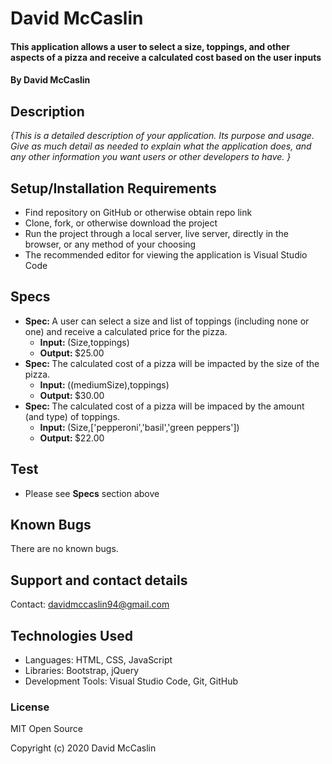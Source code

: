 # David McCaslin

#### This application allows a user to select a size, toppings, and other aspects of a pizza and receive a calculated cost based on the user inputs

#### By David McCaslin

## Description

_{This is a detailed description of your application. Its purpose and usage.  Give as much detail as needed to explain what the application does, and any other information you want users or other developers to have. }_

## Setup/Installation Requirements

* Find repository on GitHub or otherwise obtain repo link
* Clone, fork, or otherwise download the project
* Run the project through a local server, live server, directly in the browser, or any method of your choosing
* The recommended editor for viewing the application is Visual Studio Code

## Specs

* <strong>Spec: </strong>A user can select a size and list of toppings (including none or one) and receive a calculated price for the pizza.
    * <strong>Input: </strong>  (Size,toppings)
    * <strong>Output: </strong> $25.00
* <strong>Spec: </strong>The calculated cost of a pizza will be impacted by the size of the pizza.
    * <strong>Input: </strong>  ((mediumSize),toppings)
    * <strong>Output: </strong> $30.00
* <strong>Spec: </strong>The calculated cost of a pizza will be impaced by the amount (and type) of toppings.
    * <strong>Input: </strong>  (Size,['pepperoni','basil','green peppers'])
    * <strong>Output: </strong> $22.00

## Test

* Please see <strong>Specs</strong> section above

## Known Bugs

There are no known bugs.

## Support and contact details

Contact: davidmccaslin94@gmail.com

## Technologies Used

* Languages: HTML, CSS, JavaScript
* Libraries: Bootstrap, jQuery
* Development Tools: Visual Studio Code, Git, GitHub

### License

MIT Open Source

Copyright (c) 2020 David McCaslin